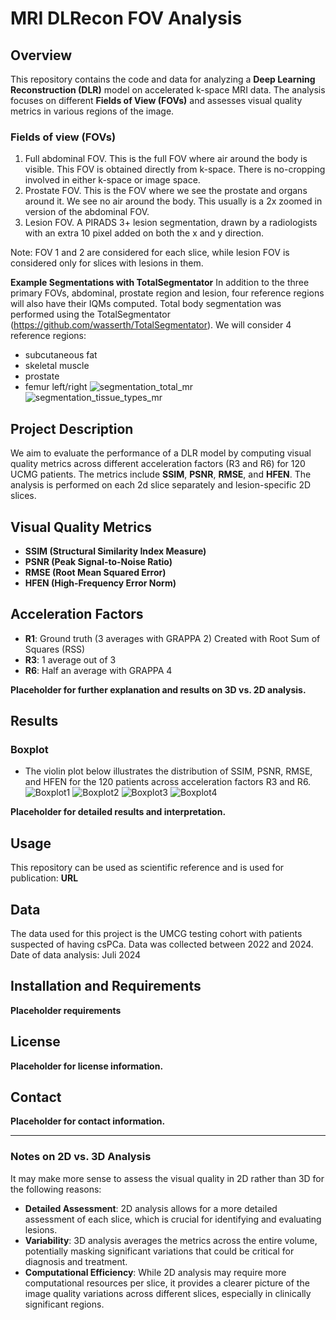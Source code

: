 # MRI DLRecon FOV Analysis

## Overview
This repository contains the code and data for analyzing a **Deep Learning Reconstruction (DLR)** model on accelerated k-space MRI data. The analysis focuses on different **Fields of View (FOVs)** and assesses visual quality metrics in various regions of the image.

### Fields of view (FOVs)
1. Full abdominal FOV. This is the full FOV where air around the body is visible. This FOV is obtained directly from k-space. There is no-cropping involved in either k-space or image space.
2. Prostate FOV. This is the FOV where we see the prostate and organs around it. We see no air around the body. This usually is a 2x zoomed in version of the abdominal FOV.
3. Lesion FOV. A PIRADS 3+ lesion segmentation, drawn by a radiologists with an extra 10 pixel added on both the x and y direction.

Note: FOV 1 and 2 are considered for each slice, while lesion FOV is considered only for slices with lesions in them.

**Example Segmentations with TotalSegmentator**
In addition to the three primary FOVs, abdominal, prostate region and lesion, four reference regions will also have their IQMs computed. Total body segmentation was performed using the TotalSegmentator (https://github.com/wasserth/TotalSegmentator).
We will consider 4 reference regions:
- subcutaneous fat
- skeletal muscle
- prostate
- femur left/right
![segmentation_total_mr](figures/segmentator_total_mr.png)
![segmentation_tissue_types_mr](figures/segmentator_tissue_types_mr.png)

## Project Description
We aim to evaluate the performance of a DLR model by computing visual quality metrics across different acceleration factors (R3 and R6) for 120 UCMG patients. The metrics include **SSIM**, **PSNR**, **RMSE**, and **HFEN**. The analysis is performed on each 2d slice separately and lesion-specific 2D slices.

## Visual Quality Metrics
- **SSIM (Structural Similarity Index Measure)**
- **PSNR (Peak Signal-to-Noise Ratio)**
- **RMSE (Root Mean Squared Error)**
- **HFEN (High-Frequency Error Norm)**

## Acceleration Factors
- **R1**: Ground truth (3 averages with GRAPPA 2) Created with Root Sum of Squares (RSS)
- **R3**: 1 average out of 3
- **R6**: Half an average with GRAPPA 4

**Placeholder for further explanation and results on 3D vs. 2D analysis.**

## Results
### Boxplot
- The violin plot below illustrates the distribution of SSIM, PSNR, RMSE, and HFEN for the 120 patients across acceleration factors R3 and R6.
![Boxplot1](stats/boxplot_ssim.png)
![Boxplot2](stats/boxplot_hfen.png)
![Boxplot3](stats/boxplot_psnr.png)
![Boxplot4](stats/boxplot_rmse.png)


**Placeholder for detailed results and interpretation.**

## Usage
This repository can be used as scientific reference and is used for publication: **URL**

## Data
The data used for this project is the UMCG testing cohort with patients suspected of having csPCa. Data was collected between 2022 and 2024. 
Date of data analysis: Juli 2024

## Installation and Requirements
**Placeholder requirements**

## License
**Placeholder for license information.**

## Contact
**Placeholder for contact information.**

---

### Notes on 2D vs. 3D Analysis

It may make more sense to assess the visual quality in 2D rather than 3D for the following reasons:
- **Detailed Assessment**: 2D analysis allows for a more detailed assessment of each slice, which is crucial for identifying and evaluating lesions.
- **Variability**: 3D analysis averages the metrics across the entire volume, potentially masking significant variations that could be critical for diagnosis and treatment.
- **Computational Efficiency**: While 2D analysis may require more computational resources per slice, it provides a clearer picture of the image quality variations across different slices, especially in clinically significant regions.
